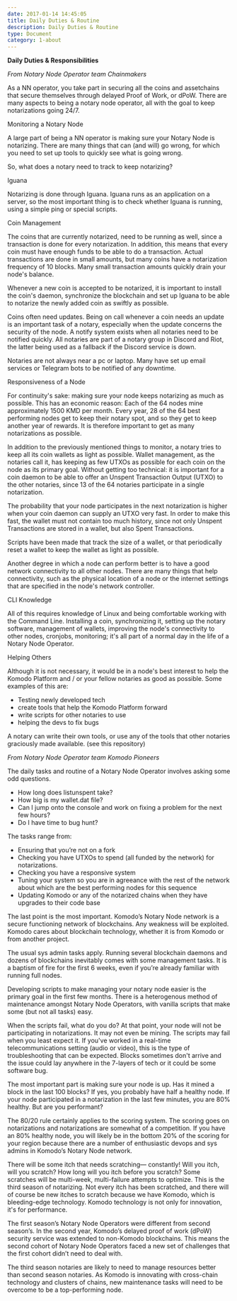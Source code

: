 ```yaml
---
date: 2017-01-14 14:45:05
title: Daily Duties & Routine
description: Daily Duties & Routine
type: Document
category: 1-about
---
```

**Daily Duties & Responsibilities**

*From Notary Node Operator team Chainmakers*

As a NN operator, you take part in securing all the coins and assetchains that secure themselves through delayed Proof of Work, or dPoW. There are many aspects to being a notary node operator, all with the goal to keep notarizations going 24/7.

Monitoring a Notary Node

A large part of being a NN operator is making sure your Notary Node is notarizing. There are many things that can (and will) go wrong, for which you need to set up tools to quickly see what is going wrong.

So, what does a notary need to track to keep notarizing?

Iguana

Notarizing is done through Iguana. Iguana runs as an application on a server, so the most important thing is to check whether Iguana is running, using a simple ping or special scripts.

Coin Management

The coins that are currently notarized, need to be running as well, since a transaction is done for every notarization.
In addition, this means that every coin must have enough funds to be able to do a transaction. Actual transactions are done in small amounts, but many coins have a notarization frequency of 10 blocks. Many small transaction amounts quickly drain your node's balance.

Whenever a new coin is accepted to be notarized, it is important to install the coin's daemon, synchronize the blockchain and set up Iguana to be able to notarize the newly added coin as swiftly as possible.

Coins often need updates. Being on call whenever a coin needs an update is an important task of a notary, especially when the update concerns the security of the node. A notify system exists when all notaries need to be notified quickly. All notaries are part of a notary group in Discord and Riot, the latter being used as a fallback if the Discord service is down.

Notaries are not always near a pc or laptop. Many have set up email services or Telegram bots to be notified of any downtime.

Responsiveness of a Node

For continuity's sake: making sure your node keeps notarizing as much as possible. This has an economic reason:
Each of the 64 nodes mine approximately 1500 KMD per month. Every year, 28 of the 64 best performing nodes get to keep their notary spot, and so they get to keep another year of rewards. It is therefore important to get as many notarizations as possible.

In addition to the previously mentioned things to monitor, a notary tries to keep all its coin wallets as light as possible. Wallet management, as the notaries call it, has keeping as few UTXOs as possible for each coin on the node as its primary goal.
Without getting too technical: it is important for a coin daemon to be able to offer an Unspent Transaction Output (UTXO) to the other notaries, since 13 of the 64 notaries participate in a single notarization.

The probability that your node participates in the next notarization is higher when your coin daemon can supply an UTXO very fast. In order to make this fast, the wallet must not contain too much history, since not only Unspent Transactions are stored in a wallet, but also Spent Transactions.

Scripts have been made that track the size of a wallet, or that periodically reset a wallet to keep the wallet as light as possible.

Another degree in which a node can perform better is to have a good network connectivity to all other nodes. There are many things that help connectivity, such as the physical location of a node or the internet settings that are specified in the node's network controller.

CLI Knowledge

All of this requires knowledge of Linux and being comfortable working with the Command Line. Installing a coin, synchronizing it, setting up the notary software, management of wallets, improving the node's connectivity to other nodes, cronjobs, monitoring; it's all part of a normal day in the life of a Notary Node Operator.

Helping Others

Although it is not necessary, it would be in a node's best interest to help the Komodo Platform and / or your fellow notaries as good as possible. Some examples of this are:

- Testing newly developed tech
- create tools that help the Komodo Platform forward
- write scripts for other notaries to use
- helping the devs to fix bugs

A notary can write their own tools, or use any of the tools that other notaries graciously made available. (see this repository)


*From Notary Node Operator team Komodo Pioneers*

The daily tasks and routine of a Notary Node Operator involves asking some odd questions.
- How long does listunspent take?
- How big is my wallet.dat file?
- Can I jump onto the console and work on fixing a problem for the next few hours?
- Do I have time to bug hunt?

The tasks range from:
- Ensuring that you’re not on a fork
- Checking you have UTXOs to spend (all funded by the network) for notarizations.
- Checking you have a responsive system
- Tuning your system so you are in agreeance with the rest of the network about which are the best performing nodes for this sequence
- Updating Komodo or any of the notarized chains when they have upgrades to their code base

The last point is the most important. Komodo’s Notary Node network is a secure functioning network of blockchains. Any weakness will be exploited.  Komodo cares about blockchain technology, whether it is from Komodo or from another project.

The usual sys admin tasks apply. Running several blockchain daemons and dozens of blockchains inevitably comes with some management tasks. It is a baptism of fire for the first 6 weeks, even if you’re already familiar with running full nodes.

Developing scripts to make managing your notary node easier is the primary goal in the first few months. There is a heterogenous method of maintenance amongst Notary Node Operators, with vanilla scripts that make some (but not all tasks) easy. 

When the scripts fail, what do you do? At that point, your node will not be participating in notarizations. It may not even be mining. The scripts may fail when you least expect it. If you've worked in a real-time telecommunications setting (audio or video), this is the type of troubleshooting that can be expected. Blocks sometimes don't arrive and the issue could lay anywhere in the 7-layers of tech or it could be some software bug.

The most important part is making sure your node is up. Has it mined a block in the last 100 blocks?  If yes, you probably have half a healthy node. If your node participated in a notarization in the last few minutes, you are 80% healthy. But are you performant?

The 80/20 rule certainly applies to the scoring system. The scoring goes on notarizations and notarizations are somewhat of a competition. If you have an 80% healthy node, you will likely be in the bottom 20% of the scoring for your region because there are a number of enthusiastic devops and sys admins in Komodo’s Notary Node network.

There will be some itch that needs scratching— constantly!  Will you itch, will you scratch?  How long will you itch before you scratch?  Some scratches will be multi-week, multi-failure attempts to optimize. This is the third season of notarizing. Not every itch has been scratched, and there will of course be new itches to scratch because we have Komodo, which is bleeding-edge technology. Komodo technology is not only for innovation, it's for performance.

The first season’s Notary Node Operators were different from second season’s.  In the second year, Komodo’s delayed proof of work (dPoW) security service was extended to non-Komodo blockchains. This means the second cohort of Notary Node Operators faced a new set of challenges that the first cohort didn’t need to deal with. 

The third season notaries are likely to need to manage resources better than second season notaries. As Komodo is innovating with cross-chain technology and clusters of chains, new maintenance tasks will need to be overcome to be a top-performing node.
